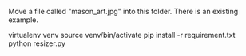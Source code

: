 

Move a file called "mason_art.jpg" into this folder. There is an existing example.

virtualenv venv
source venv/bin/activate
pip install -r requirement.txt
python resizer.py
